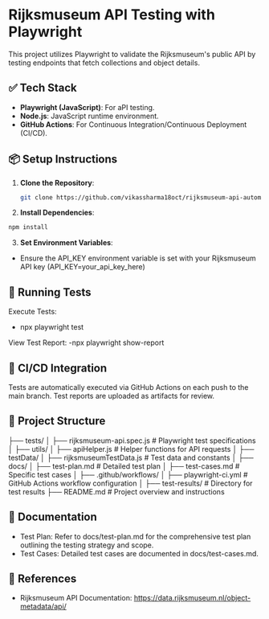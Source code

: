 # Rijksmuseum API Testing with Playwright

This project utilizes Playwright to validate the Rijksmuseum's public API by testing endpoints that fetch collections and object details.

## ✅ Tech Stack

- **Playwright (JavaScript)**: For aPI testing.
- **Node.js**: JavaScript runtime environment.
- **GitHub Actions**: For Continuous Integration/Continuous Deployment (CI/CD).

## 📦 Setup Instructions

1. **Clone the Repository**:

   ```bash
   git clone https://github.com/vikassharma18oct/rijksmuseum-api-automation.git

   ```

2. **Install Dependencies**:

```bash
npm install

```

3. **Set Environment Variables**:

- Ensure the API_KEY environment variable is set with your Rijksmuseum API key (API_KEY=your_api_key_here)

## 🚀 Running Tests

Execute Tests:

- npx playwright test

View Test Report:
-npx playwright show-report

## 🧪 CI/CD Integration

Tests are automatically executed via GitHub Actions on each push to the main branch. Test reports are uploaded as artifacts for review.

## 📁 Project Structure

├── tests/
│ ├── rijksmuseum-api.spec.js # Playwright test specifications
│
├── utils/
│ ├── apiHelper.js # Helper functions for API requests
│
├── testData/
│ ├── rijksmuseumTestData.js # Test data and constants
│
├── docs/
│ ├── test-plan.md # Detailed test plan
│ ├── test-cases.md # Specific test cases
│
├── .github/workflows/
│ ├── playwright-ci.yml # GitHub Actions workflow configuration
│
├── test-results/ # Directory for test results
├── README.md # Project overview and instructions

## 📄 Documentation

- Test Plan: Refer to docs/test-plan.md for the comprehensive test plan outlining the testing strategy and scope.
- Test Cases: Detailed test cases are documented in docs/test-cases.md.

## 🔗 References

- Rijksmuseum API Documentation: https://data.rijksmuseum.nl/object-metadata/api/
